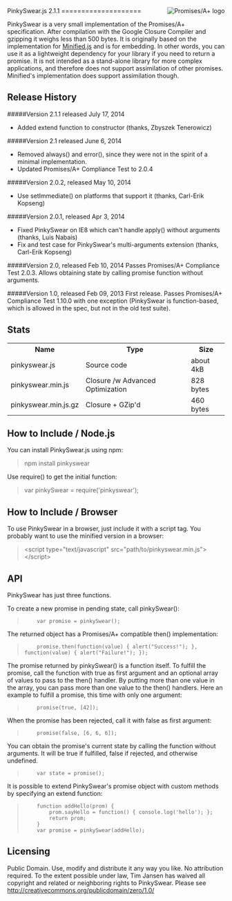<a href="http://promisesaplus.com/">
    <img src="http://promisesaplus.com/assets/logo-small.png" alt="Promises/A+ logo"
         title="Promises/A+ 1.1 compliant" align="right" />
</a>
PinkySwear.js 2.1.1
====================

PinkySwear is a very small implementation of the Promises/A+ specification. After compilation with the
Google Closure Compiler and gzipping it weighs less than 500 bytes. It is originally based on the implementation for 
<a href="http://minifiedjs.com">Minified.js</a> and is for embedding. In other words, you can use it as a
lightweight dependency for your library if you need to return a promise. It is not intended as a stand-alone
library for more complex applications, and therefore does not support assimilation of other promises.
Minified's implementation does support assimilation though.
 
## Release History ##

#####Version 2.1.1 released July 17, 2014
- Added extend function to constructor (thanks, Zbyszek Tenerowicz)

#####Version 2.1 released June 6, 2014
- Removed always() and error(), since they were not in the spirit of a minimal implementation.
- Updated Promises/A+ Compliance Test to 2.0.4

#####Version 2.0.2, released May 10, 2014
- Use setImmediate() on platforms that support it (thanks, Carl-Erik Kopseng)

#####Version 2.0.1, released Apr 3, 2014
- Fixed PinkySwear on IE8 which can't handle apply() without arguments (thanks, Luis Nabais)
- Fix and test case for PinkySwear's multi-arguments extension (thanks, Carl-Erik Kopseng)

#####Version 2.0, released Feb 10, 2014
Passes Promises/A+ Compliance Test 2.0.3. Allows obtaining state by calling promise function without arguments.

#####Version 1.0, released Feb 09, 2013
First release. Passes Promises/A+ Compliance Test 1.10.0 with one exception (PinkySwear is function-based, which is
allowed in the spec, but not in the old test suite).
 
 
## Stats ##

<table>
<tr><th>Name</th><th>Type</th><th>Size</th></tr>
<tr><td>pinkyswear.js</td><td>Source code</td><td>about 4kB</td></tr>
<tr><td>pinkyswear.min.js</td><td>Closure /w Advanced Optimization</td><td>828 bytes</td></tr>
<tr><td>pinkyswear.min.js.gz</td><td>Closure + GZip'd</td><td>460 bytes</td></tr>
</table>

## How to Include / Node.js ##

You can install PinkySwear.js using npm:
> npm install pinkyswear

Use require() to get the initial function:
> var pinkySwear = require('pinkyswear');


## How to Include / Browser ##

To use PinkySwear in a browser, just include it with a script tag. You probably want to use the minified version in a browser:
> &lt;script type="text/javascript" src="path/to/pinkyswear.min.js">&lt;/script>

 
## API ##
 
PinkySwear has just three functions.

To create a new promise in pending state, call pinkySwear():
>         var promise = pinkySwear();
 
The returned object has a Promises/A+ compatible then() implementation:
>         promise.then(function(value) { alert("Success!"); }, function(value) { alert("Failure!"); });
 
The promise returned by pinkySwear() is a function itself. To fulfill the promise, call the function with true as first argument and
an optional array of values to pass to the then() handler. By putting more than one value in the array, you can pass more than one
value to the then() handlers. Here an example to fulfill a promise, this time with only one argument: 
>         promise(true, [42]);
 
When the promise has been rejected, call it with false as first argument:
>         promise(false, [6, 6, 6]);

You can obtain the promise's current state by calling the function without arguments. It will be true if fulfilled,
false if rejected, and otherwise undefined.
>		  var state = promise();

It is possible to extend PinkySwear's promise object with custom methods by specifying an extend function:
>         function addHello(prom) { 
>             prom.sayHello = function() { console.log('hello'); }; 
>             return prom; 
>         }
>         var promise = pinkySwear(addHello);

 

## Licensing ##

Public Domain. Use, modify and distribute it any way you like. No attribution required.
To the extent possible under law, Tim Jansen has waived all copyright and related or neighboring rights to PinkySwear.
Please see http://creativecommons.org/publicdomain/zero/1.0/

